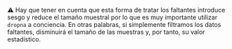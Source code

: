 :warning: Hay que tener en cuenta que esta forma de tratar los faltantes introduce sesgo y reduce el tamaño muestral por lo que es muy importante utilizar `dropna` a conciencia.   En otras palabras, si simplemente filtramos los datos faltantes, disminuirá el tamaño de las muestras y, por tanto, su valor estadístico. 
